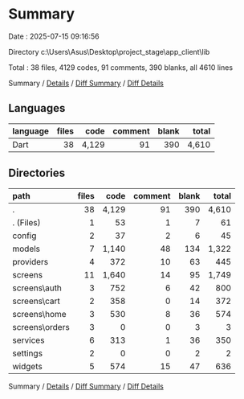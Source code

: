 # Summary

Date : 2025-07-15 09:16:56

Directory c:\\Users\\Asus\\Desktop\\project_stage\\app_client\\lib

Total : 38 files,  4129 codes, 91 comments, 390 blanks, all 4610 lines

Summary / [Details](details.md) / [Diff Summary](diff.md) / [Diff Details](diff-details.md)

## Languages
| language | files | code | comment | blank | total |
| :--- | ---: | ---: | ---: | ---: | ---: |
| Dart | 38 | 4,129 | 91 | 390 | 4,610 |

## Directories
| path | files | code | comment | blank | total |
| :--- | ---: | ---: | ---: | ---: | ---: |
| . | 38 | 4,129 | 91 | 390 | 4,610 |
| . (Files) | 1 | 53 | 1 | 7 | 61 |
| config | 2 | 37 | 2 | 6 | 45 |
| models | 7 | 1,140 | 48 | 134 | 1,322 |
| providers | 4 | 372 | 10 | 63 | 445 |
| screens | 11 | 1,640 | 14 | 95 | 1,749 |
| screens\\auth | 3 | 752 | 6 | 42 | 800 |
| screens\\cart | 2 | 358 | 0 | 14 | 372 |
| screens\\home | 3 | 530 | 8 | 36 | 574 |
| screens\\orders | 3 | 0 | 0 | 3 | 3 |
| services | 6 | 313 | 1 | 36 | 350 |
| settings | 2 | 0 | 0 | 2 | 2 |
| widgets | 5 | 574 | 15 | 47 | 636 |

Summary / [Details](details.md) / [Diff Summary](diff.md) / [Diff Details](diff-details.md)